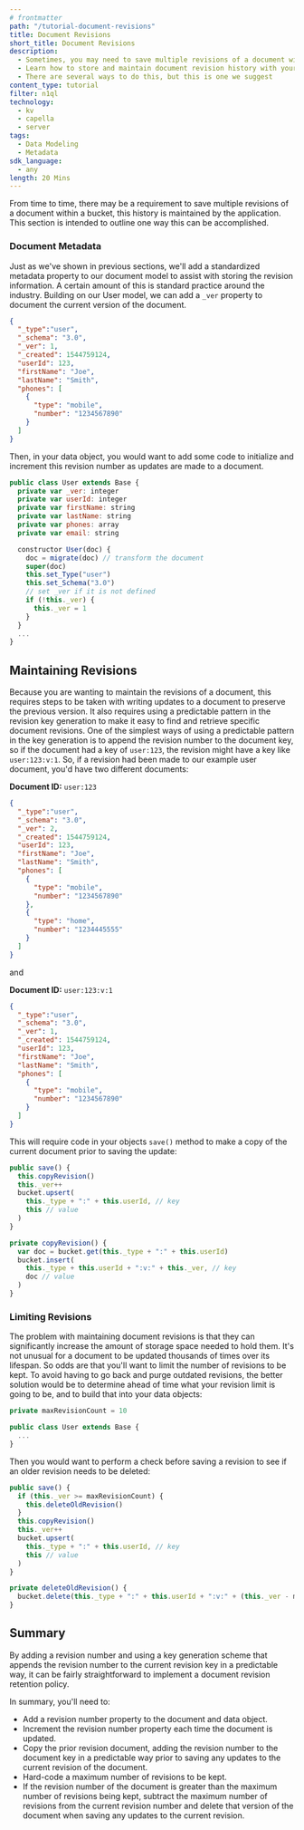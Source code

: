 ```yaml
---
# frontmatter
path: "/tutorial-document-revisions"
title: Document Revisions
short_title: Document Revisions
description: 
  - Sometimes, you may need to save multiple revisions of a document within a bucket
  - Learn how to store and maintain document revision history with your application
  - There are several ways to do this, but this is one we suggest
content_type: tutorial
filter: n1ql
technology:
  - kv
  - capella
  - server
tags:
  - Data Modeling
  - Metadata
sdk_language: 
  - any
length: 20 Mins
---
```


From time to time, there may be a requirement to save multiple revisions of a document within a bucket, this history is maintained by the application. This section is intended to outline one way this can be accomplished.

### Document Metadata

Just as we've shown in previous sections, we'll add a standardized metadata property to our document model to assist with storing the revision information. A certain amount of this is standard practice around the industry. Building on our User model, we can add a `_ver` property to document the current version of the document.

```json
{  
  "_type":"user",  
  "_schema": "3.0",
  "_ver": 1,
  "_created": 1544759124,
  "userId": 123,  
  "firstName": "Joe",
  "lastName": "Smith",
  "phones": [
    {
      "type": "mobile",
      "number": "1234567890"
    }
  ]
}
```

Then, in your data object, you would want to add some code to initialize and increment this revision number as updates are made to a document.

```js
public class User extends Base {
  private var _ver: integer
  private var userId: integer
  private var firstName: string
  private var lastName: string
  private var phones: array
  private var email: string

  constructor User(doc) {
    doc = migrate(doc) // transform the document
    super(doc)
    this.set_Type("user")
    this.set_Schema("3.0")
    // set _ver if it is not defined
    if (!this._ver) {
      this._ver = 1
    }
  }
  ...
}
```

## Maintaining Revisions

Because you are wanting to maintain the revisions of a document, this requires steps to be taken with writing updates to a document to preserve the previous version. It also requires using a predictable pattern in the revision key generation to make it easy to find and retrieve specific document revisions. One of the simplest ways of using a predictable pattern in the key generation is to append the revision number to the document key, so if the document had a key of `user:123`, the revision might have a key like `user:123:v:1`. So, if a revision had been made to our example user document, you'd have two different documents:

**Document ID:** `user:123`

```json
{  
  "_type":"user",  
  "_schema": "3.0",
  "_ver": 2,
  "_created": 1544759124,
  "userId": 123,  
  "firstName": "Joe",
  "lastName": "Smith",
  "phones": [
    {
      "type": "mobile",
      "number": "1234567890"
    },
    {
      "type": "home",
      "number": "1234445555"
    }
  ]
}
```

and

**Document ID:** `user:123:v:1`

```json
{  
  "_type":"user",  
  "_schema": "3.0",
  "_ver": 1,
  "_created": 1544759124,
  "userId": 123,  
  "firstName": "Joe",
  "lastName": "Smith",
  "phones": [
    {
      "type": "mobile",
      "number": "1234567890"
    }
  ]
}
```

This will require code in your objects `save()` method to make a copy of the current document prior to saving the update:

```js
public save() {
  this.copyRevision()
  this._ver++
  bucket.upsert(
    this._type + ":" + this.userId, // key
    this // value
  )
}

private copyRevision() {
  var doc = bucket.get(this._type + ":" + this.userId)
  bucket.insert(
    this._type + this.userId + ":v:" + this._ver, // key
    doc // value
  )
}
```

### Limiting Revisions

The problem with maintaining document revisions is that they can significantly increase the amount of storage space needed to hold them. It's not unusual for a document to be updated thousands of times over its lifespan. So odds are that you'll want to limit the number of revisions to be kept. To avoid having to go back and purge outdated revisions, the better solution would be to determine ahead of time what your revision limit is going to be, and to build that into your data objects:

```js
private maxRevisionCount = 10

public class User extends Base {
  ...
}
```

Then you would want to perform a check before saving a revision to see if an older revision needs to be deleted:

```js
public save() {
  if (this._ver >= maxRevisionCount) {
    this.deleteOldRevision()
  }
  this.copyRevision()
  this._ver++
  bucket.upsert(
    this._type + ":" + this.userId, // key
    this // value
  )
}

private deleteOldRevision() {
  bucket.delete(this._type + ":" + this.userId + ":v:" + (this._ver - maxRevisionCount))
}
```

## Summary

By adding a revision number and using a key generation scheme that appends the revision number to the current revision key in a predictable way, it can be fairly straightforward to implement a document revision retention policy.

In summary, you'll need to:

- Add a revision number property to the document and data object.
- Increment the revision number property each time the document is updated.
- Copy the prior revision document, adding the revision number to the document key in a predictable way prior to saving any updates to the current revision of the document.
- Hard-code a maximum number of revisions to be kept.
- If the revision number of the document is greater than the maximum number of revisions being kept, subtract the maximum number of revisions from the current revision number and delete that version of the document when saving any updates to the current revision.
